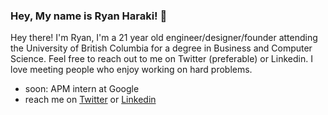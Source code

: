 ### Hey, My name is Ryan Haraki! 👋

Hey there! I'm Ryan, I'm a 21 year old engineer/designer/founder attending the University of British Columbia for a degree in Business and Computer Science. Feel free to reach out to me on Twitter (preferable) or Linkedin. I love meeting people who enjoy working on hard problems.

- soon: APM intern at Google
- reach me on [Twitter](https://twitter.com/ryanharaki_) or [Linkedin](https://www.linkedin.com/in/ryanharaki)
